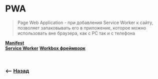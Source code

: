 # PWA
> Page Web Application - при добавления Service Worker к сайту, позволяет запаковывать его в приложение, которое можно использовать вне браузера, как с PC так и с телефона

**<a href="./pages/manifest/readme.md">Manifest</a>**  
**<a href="./pages/service-worker/readme.md">Service Worker</a>**
**<a href="./pages/workbox/readme.md">Workbox фреймворк</a>**

<br>

### ⟵ **<a href="../../readme.md">Назад</a>**